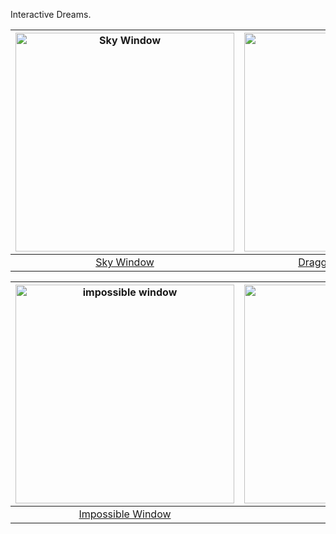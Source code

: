 
Interactive Dreams.

| [<img alt="Sky Window" src="https://raw.githubusercontent.com/ray7551/sketch/master/skyWindow/demo.gif" width="350">](https://ray7551.github.io/sketch/skyWindow) | [<img alt="elastic-mesh" src="https://raw.githubusercontent.com/ray7551/sketch/master/elastic-mesh/demo.gif" width="350">](https://ray7551.github.io/sketch/elastic-mesh) |
|:---:|:---:|
| [Sky Window](https://ray7551.github.io/sketch/skyWindow) | [Draggable Elastic Mesh](https://ray7551.github.io/sketch/elastic-mesh) |

| [<img alt="impossible window" src="https://raw.githubusercontent.com/ray7551/sketch/master/impossible-window/demo.gif" width="350">](https://ray7551.github.io/sketch/impossible-window) | [<img alt="slow_nothing" src="https://raw.githubusercontent.com/ray7551/sketch/master/slow_nothing/demo.gif" width="350">](https://ray7551.github.io/sketch/slow_nothing) |
|:---:|:---:|
| [Impossible Window](https://ray7551.github.io/sketch/impossible-window) | [Nothing](https://ray7551.github.io/sketch/slow_nothing) |
